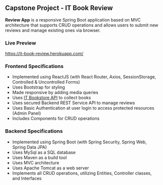 ## Capstone Project - IT Book Review
**Review App** is a responsive Spring Boot application based on MVC architecture that supports CRUD operations and allows users to submit new reviews and manage existing ones via browser.

### Live Preview
https://it-book-review.herokuapp.com/

### Frontend Specifications
- Implemented using ReactJS (with React Router, Axios, SessionStorage, Controlled & Uncontrolled Forms)
- Uses Bootstrap for styling
- Made responsive by adding media queries
- Uses [IT Bookstore API](https://api.itbook.store/) to collect books
- Uses secured Backend REST Service API to manage reviews
- Uses Basic Authentication at user login to access protected resources (Admin Panel)
- Includes Components for CRUD operations

### Backend Specifications
- Implemented using Spring Boot (with Spring Security, Spring Web, Spring Data JPA)
- Uses MySql as a SQL database
- Uses Maven as a build tool
- Uses MVC architecture
- Uses Apache Tomcat as a web server
- Implements all CRUD operations, utilizing Entities, Controller classes, and Interfaces

